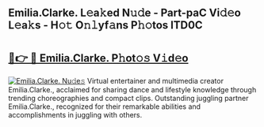 ## Emilia.Clarke. L𝚎a𝚔ed N𝚞𝚍e - Part-paC Vi𝚍𝚎o L𝚎a𝚔s - H𝚘𝚝 O𝚗𝚕yf𝚊ns P𝚑𝚘tos lTD0C

# <h2><a href="http://kfanr3.oniu.top/?m=Emilia.Clarke.">🔗👉 🔴 Emilia.Clarke. P𝚑ot𝚘𝚜 V𝚒d𝚎o</a></h2>

[![Emilia.Clarke. Nu𝚍e𝚜](https://i.imgur.com/0qMVB7G.gif)](http://kfanr3.oniu.top/?m=Emilia.Clarke.)
Virtual entertainer and multimedia creator Emilia.Clarke., acclaimed for sharing dance and lifestyle knowledge through trending choreographies and compact clips. Outstanding juggling partner Emilia.Clarke., recognized for their remarkable abilities and accomplishments in juggling with others.  
